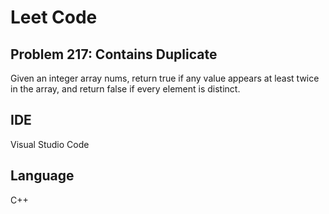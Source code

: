 # Leet Code

## Problem 217: Contains Duplicate
Given an integer array nums, return true if any value appears at least twice in the array, and return false if every element is distinct.

## IDE
Visual Studio Code

## Language
C++
